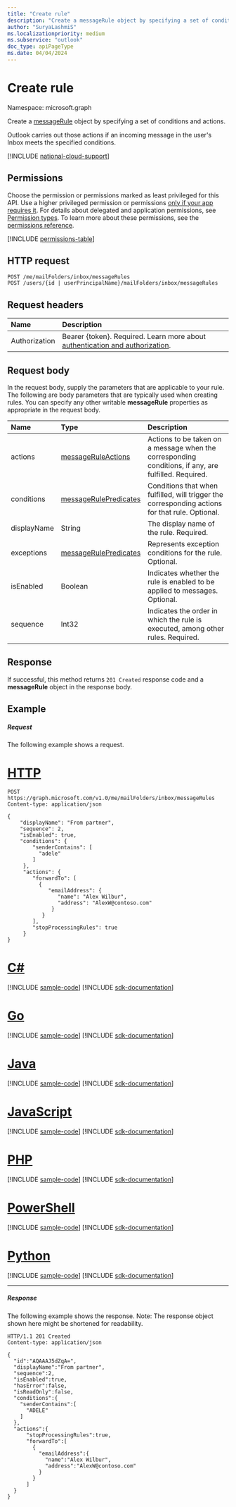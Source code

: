 ```yaml
---
title: "Create rule"
description: "Create a messageRule object by specifying a set of conditions and actions. "
author: "SuryaLashmiS"
ms.localizationpriority: medium
ms.subservice: "outlook"
doc_type: apiPageType
ms.date: 04/04/2024
---
```


# Create rule

Namespace: microsoft.graph


Create a [messageRule](../resources/messagerule.md) object by specifying a set of conditions and actions.

Outlook carries out those actions if an incoming message in the user's Inbox meets the specified conditions.

[!INCLUDE [national-cloud-support](../../includes/global-us.md)]

## Permissions
Choose the permission or permissions marked as least privileged for this API. Use a higher privileged permission or permissions [only if your app requires it](/graph/permissions-overview#best-practices-for-using-microsoft-graph-permissions). For details about delegated and application permissions, see [Permission types](/graph/permissions-overview#permission-types). To learn more about these permissions, see the [permissions reference](/graph/permissions-reference).

<!-- { "blockType": "permissions", "name": "mailfolder_post_messagerules" } -->
[!INCLUDE [permissions-table](../includes/permissions/mailfolder-post-messagerules-permissions.md)]


## HTTP request
<!-- { "blockType": "ignored" } -->
```http
POST /me/mailFolders/inbox/messageRules
POST /users/{id | userPrincipalName}/mailFolders/inbox/messageRules
```
## Request headers
| Name       | Description|
|:---------------|:----------|
|Authorization|Bearer {token}. Required. Learn more about [authentication and authorization](/graph/auth/auth-concepts).|


## Request body
In the request body, supply the parameters that are applicable to your rule. The following are body parameters that are typically used
when creating rules. You can specify any other writable **messageRule** properties as appropriate in the request body.

| Name       | Type|Description|
|:--------|:-------|:----------|
|actions|[messageRuleActions](../resources/messageruleactions.md)|Actions to be taken on a message when the corresponding conditions, if any, are fulfilled. Required.|
|conditions|[messageRulePredicates](../resources/messagerulepredicates.md)|Conditions that when fulfilled, will trigger the corresponding actions for that rule. Optional.|
|displayName| String  | The display name of the rule. Required.|
|exceptions| [messageRulePredicates](../resources/messagerulepredicates.md)| Represents exception conditions for the rule. Optional. |
|isEnabled | Boolean | Indicates whether the rule is enabled to be applied to messages. Optional. |
|sequence| Int32 | Indicates the order in which the rule is executed, among other rules. Required.|

## Response
If successful, this method returns `201 Created` response code and a **messageRule** object in the response body.

## Example
##### Request
The following example shows a request.

# [HTTP](#tab/http)
<!-- {
  "blockType": "request",
  "sampleKeys": ["inbox"],
  "name": "create_messagerule_from_mailfolder"
}-->
```http
POST https://graph.microsoft.com/v1.0/me/mailFolders/inbox/messageRules
Content-type: application/json

{
    "displayName": "From partner",
    "sequence": 2,
    "isEnabled": true,
    "conditions": {
        "senderContains": [
          "adele"
        ]
     },
     "actions": {
        "forwardTo": [
          {
             "emailAddress": {
                "name": "Alex Wilbur",
                "address": "AlexW@contoso.com"
              }
           }
        ],
        "stopProcessingRules": true
     }
}

```

# [C#](#tab/csharp)
[!INCLUDE [sample-code](../includes/snippets/csharp/create-messagerule-from-mailfolder-csharp-snippets.md)]
[!INCLUDE [sdk-documentation](../includes/snippets/snippets-sdk-documentation-link.md)]

# [Go](#tab/go)
[!INCLUDE [sample-code](../includes/snippets/go/create-messagerule-from-mailfolder-go-snippets.md)]
[!INCLUDE [sdk-documentation](../includes/snippets/snippets-sdk-documentation-link.md)]

# [Java](#tab/java)
[!INCLUDE [sample-code](../includes/snippets/java/create-messagerule-from-mailfolder-java-snippets.md)]
[!INCLUDE [sdk-documentation](../includes/snippets/snippets-sdk-documentation-link.md)]

# [JavaScript](#tab/javascript)
[!INCLUDE [sample-code](../includes/snippets/javascript/create-messagerule-from-mailfolder-javascript-snippets.md)]
[!INCLUDE [sdk-documentation](../includes/snippets/snippets-sdk-documentation-link.md)]

# [PHP](#tab/php)
[!INCLUDE [sample-code](../includes/snippets/php/create-messagerule-from-mailfolder-php-snippets.md)]
[!INCLUDE [sdk-documentation](../includes/snippets/snippets-sdk-documentation-link.md)]

# [PowerShell](#tab/powershell)
[!INCLUDE [sample-code](../includes/snippets/powershell/create-messagerule-from-mailfolder-powershell-snippets.md)]
[!INCLUDE [sdk-documentation](../includes/snippets/snippets-sdk-documentation-link.md)]

# [Python](#tab/python)
[!INCLUDE [sample-code](../includes/snippets/python/create-messagerule-from-mailfolder-python-snippets.md)]
[!INCLUDE [sdk-documentation](../includes/snippets/snippets-sdk-documentation-link.md)]

---

##### Response
The following example shows the response. Note: The response object shown here might be shortened for readability.
<!-- {
  "blockType": "response",
  "truncated": true,
  "@odata.type": "microsoft.graph.messageRule"
} -->
```http
HTTP/1.1 201 Created
Content-type: application/json

{
  "id":"AQAAAJ5dZqA=",
  "displayName":"From partner",
  "sequence":2,
  "isEnabled":true,
  "hasError":false,
  "isReadOnly":false,
  "conditions":{
    "senderContains":[
      "ADELE"
    ]
  },
  "actions":{
      "stopProcessingRules":true,
      "forwardTo":[
        {
          "emailAddress":{
            "name":"Alex Wilbur",
            "address":"AlexW@contoso.com"
          }
        }
      ]
  }
}

```

<!-- uuid: 8fcb5dbc-d5aa-4681-8e31-b001d5168d79
2015-10-25 14:57:30 UTC -->
<!-- {
  "type": "#page.annotation",
  "description": "Create rule",
  "keywords": "",
  "section": "documentation",
  "tocPath": "",
  "suppressions": [
  ]
}-->


